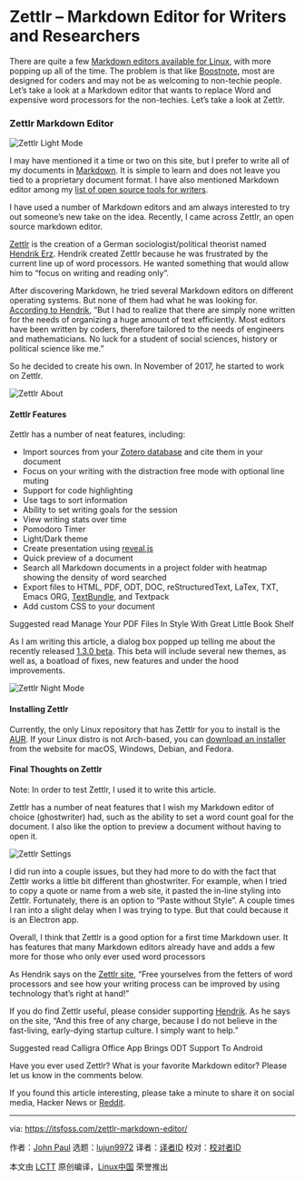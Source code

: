 [#]: collector: (lujun9972)
[#]: translator: (geekpi)
[#]: reviewer: ( )
[#]: publisher: ( )
[#]: url: ( )
[#]: subject: (Zettlr – Markdown Editor for Writers and Researchers)
[#]: via: (https://itsfoss.com/zettlr-markdown-editor/)
[#]: author: (John Paul https://itsfoss.com/author/john/)

Zettlr – Markdown Editor for Writers and Researchers
======

There are quite a few [Markdown editors available for Linux][1], with more popping up all of the time. The problem is that like [Boostnote][2], most are designed for coders and may not be as welcoming to non-techie people. Let’s take a look at a Markdown editor that wants to replace Word and expensive word processors for the non-techies. Let’s take a look at Zettlr.

### Zettlr Markdown Editor

![Zettlr Light Mode][3]

I may have mentioned it a time or two on this site, but I prefer to write all of my documents in [Markdown][4]. It is simple to learn and does not leave you tied to a proprietary document format. I have also mentioned Markdown editor among my [list of open source tools for writers][5].

I have used a number of Markdown editors and am always interested to try out someone’s new take on the idea. Recently, I came across Zettlr, an open source markdown editor.

[Zettlr][6] is the creation of a German sociologist/political theorist named [Hendrik Erz][7]. Hendrik created Zettlr because he was frustrated by the current line up of word processors. He wanted something that would allow him to “focus on writing and reading only”.

After discovering Markdown, he tried several Markdown editors on different operating systems. But none of them had what he was looking for. [According to Hendrik][8], “But I had to realize that there are simply none written for the needs of organizing a huge amount of text efficiently. Most editors have been written by coders, therefore tailored to the needs of engineers and mathematicians. No luck for a student of social sciences, history or political science like me.”

So he decided to create his own. In November of 2017, he started to work on Zettlr.

![Zettlr About][9]

#### Zettlr Features

Zettlr has a number of neat features, including:

  * Import sources from your [Zotero database][10] and cite them in your document
  * Focus on your writing with the distraction free mode with optional line muting
  * Support for code highlighting
  * Use tags to sort information
  * Ability to set writing goals for the session
  * View writing stats over time
  * Pomodoro Timer
  * Light/Dark theme
  * Create presentation using [reveal.js][11]
  * Quick preview of a document
  * Search all Markdown documents in a project folder with heatmap showing the density of word searched
  * Export files to HTML, PDF, ODT, DOC, reStructuredText, LaTex, TXT, Emacs ORG, [TextBundle][12], and Textpack
  * Add custom CSS to your document



[][13]

Suggested read Manage Your PDF Files In Style With Great Little Book Shelf

As I am writing this article, a dialog box popped up telling me about the recently released [1.3.0 beta][14]. This beta will include several new themes, as well as, a boatload of fixes, new features and under the hood improvements.

![Zettlr Night Mode][15]

#### Installing Zettlr

Currently, the only Linux repository that has Zettlr for you to install is the [AUR][16]. If your Linux distro is not Arch-based, you can [download an installer][17] from the website for macOS, Windows, Debian, and Fedora.

#### Final Thoughts on Zettlr

Note: In order to test Zettlr, I used it to write this article.

Zettlr has a number of neat features that I wish my Markdown editor of choice (ghostwriter) had, such as the ability to set a word count goal for the document. I also like the option to preview a document without having to open it.

![Zettlr Settings][18]

I did run into a couple issues, but they had more to do with the fact that Zettlr works a little bit different than ghostwriter. For example, when I tried to copy a quote or name from a web site, it pasted the in-line styling into Zettlr. Fortunately, there is an option to “Paste without Style”. A couple times I ran into a slight delay when I was trying to type. But that could because it is an Electron app.

Overall, I think that Zettlr is a good option for a first time Markdown user. It has features that many Markdown editors already have and adds a few more for those who only ever used word processors

As Hendrik says on the [Zettlr site][8], “Free yourselves from the fetters of word processors and see how your writing process can be improved by using technology that’s right at hand!”

If you do find Zettlr useful, please consider supporting [Hendrik][19]. As he says on the site, “And this free of any charge, because I do not believe in the fast-living, early-dying startup culture. I simply want to help.”

[][20]

Suggested read Calligra Office App Brings ODT Support To Android

Have you ever used Zettlr? What is your favorite Markdown editor? Please let us know in the comments below.

If you found this article interesting, please take a minute to share it on social media, Hacker News or [Reddit][21].

--------------------------------------------------------------------------------

via: https://itsfoss.com/zettlr-markdown-editor/

作者：[John Paul][a]
选题：[lujun9972][b]
译者：[译者ID](https://github.com/译者ID)
校对：[校对者ID](https://github.com/校对者ID)

本文由 [LCTT](https://github.com/LCTT/TranslateProject) 原创编译，[Linux中国](https://linux.cn/) 荣誉推出

[a]: https://itsfoss.com/author/john/
[b]: https://github.com/lujun9972
[1]: https://itsfoss.com/best-markdown-editors-linux/
[2]: https://itsfoss.com/boostnote-linux-review/
[3]: https://i1.wp.com/itsfoss.com/wp-content/uploads/2019/05/Zettlr-light-mode.png?fit=800%2C462&ssl=1
[4]: https://daringfireball.net/projects/markdown/
[5]: https://itsfoss.com/open-source-tools-writers/
[6]: https://www.zettlr.com/
[7]: https://github.com/nathanlesage
[8]: https://www.zettlr.com/about
[9]: https://i1.wp.com/itsfoss.com/wp-content/uploads/2019/05/zettlr-about.png?fit=800%2C528&ssl=1
[10]: https://www.zotero.org/
[11]: https://revealjs.com/#/
[12]: http://textbundle.org/
[13]: https://itsfoss.com/great-little-book-shelf-review/
[14]: https://github.com/Zettlr/Zettlr/releases/tag/v1.3.0-beta
[15]: https://i0.wp.com/itsfoss.com/wp-content/uploads/2019/05/Zettlr-night-mode.png?fit=800%2C469&ssl=1
[16]: https://aur.archlinux.org/packages/zettlr-bin/
[17]: https://www.zettlr.com/download
[18]: https://i1.wp.com/itsfoss.com/wp-content/uploads/2019/05/zettlr-settings.png?fit=800%2C353&ssl=1
[19]: https://www.zettlr.com/supporters
[20]: https://itsfoss.com/calligra-android-app-coffice/
[21]: http://reddit.com/r/linuxusersgroup
